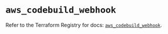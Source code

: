 # `aws_codebuild_webhook`

Refer to the Terraform Registry for docs: [`aws_codebuild_webhook`](https://registry.terraform.io/providers/hashicorp/aws/5.83.1/docs/resources/codebuild_webhook).
